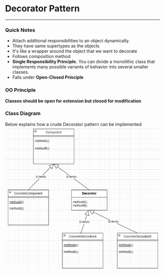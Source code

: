 # Decorator Pattern
<hr>

### Quick Notes
- Attach additional responsibilities to an object dynamically.
- They have same supertypes as the objects
- It's like a wrapper around the object that we want to decorate
- Follows composition method
- <b>Single Responsibility Principle.</b> You can divide a monolithic class that implements many possible variants of behavior into several smaller classes.
- Falls under <b>Open-Closed Principle</b>

### OO Principle
<b> Classes should be open for extension but closed for modification</b>

### Class Diagram
Below explains how a crude Decorator pattern can be implemented
![Class Diagram](Decorator.png)
